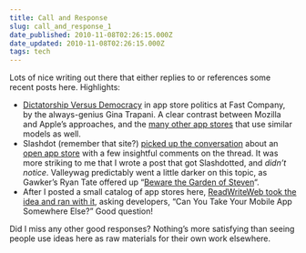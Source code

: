 ```yaml
---
title: Call and Response
slug: call_and_response_1
date_published: 2010-11-08T02:26:15.000Z
date_updated: 2010-11-08T02:26:15.000Z
tags: tech
---
```


Lots of nice writing out there that either replies to or references some recent posts here. Highlights:

- [Dictatorship Versus Democracy](http://www.fastcompany.com/1697038/battle-of-the-app-store-models-dictatorship-versus-democracy) in app store politics at Fast Company, by the always-genius Gina Trapani. A clear contrast between Mozilla and Apple’s approaches, and the [many other app stores](http://dashes.com/anil/2010/10/all-the-app-stores.html) that use similar models as well.
- Slashdot (remember that site?) [picked up the conversation](http://apple.slashdot.org/story/10/10/22/1931211/Beware-the-Garden-of-Steven) about an [open app store](http://dashes.com/anil/2010/10/how-to-make-an-open-app-store-on-the-mac.html) with a few insightful comments on the thread. It was more striking to me that I wrote a post that got Slashdotted, and *didn’t notice*. Valleywag predictably went a little darker on this topic, as Gawker’s Ryan Tate offered up “[Beware the Garden of Steven](http://valleywag.gawker.com/5669083/beware-the-garden-of-steven)“.
- After I posted a small catalog of app stores here, [ReadWriteWeb took the idea and ran with it](http://www.readwriteweb.com/mobile/2010/10/developers-can-you-take-your-mobile-app-somewhere-else.php), asking developers, “Can You Take Your Mobile App Somewhere Else?” Good question!

Did I miss any other good responses? Nothing’s more satisfying than seeing people use ideas here as raw materials for their own work elsewhere.
